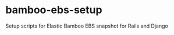 bamboo-ebs-setup
================

Setup scripts for Elastic Bamboo EBS snapshot for Rails and Django